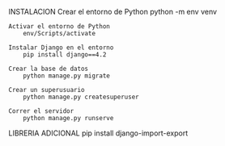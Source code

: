 INSTALACION
    Crear el entorno de Python
        python -m env venv

    Activar el entorno de Python
        env/Scripts/activate

    Instalar Django en el entorno
        pip install django==4.2

    Crear la base de datos 
        python manage.py migrate

    Crear un superusuario
        python manage.py createsuperuser
        
    Correr el servidor
        python manage.py runserve


LIBRERIA ADICIONAL
pip install django-import-export
